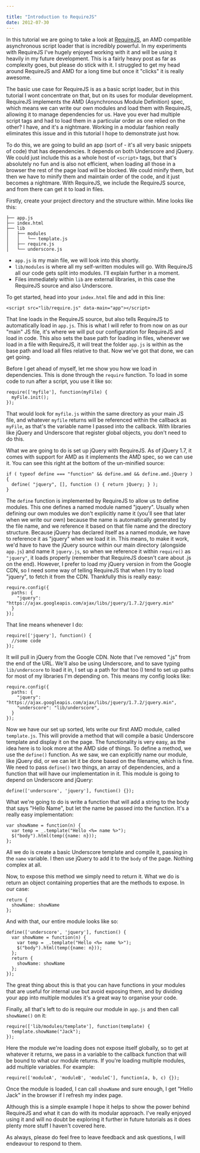 ```yaml
---

title: "Introduction to RequireJS"
date: 2012-07-30
---
```


In this tutorial we are going to take a look at [RequireJS][1], an AMD compatible asynchronous script loader that is incredibly powerful. In my experiments with RequireJS I've hugely enjoyed working with it and will be using it heavily in my future development. This is a fairly heavy post as far as complexity goes, but please do stick with it. I struggled to get my head around RequireJS and AMD for a long time but once it "clicks" it is really awesome.

The basic use case for RequireJS is as a basic script loader, but in this tutorial I wont concentrate on that, but on its uses for modular development. RequireJS implements the AMD (Asynchronous Module Definition) spec, which means we can write our own modules and load them with RequireJS, allowing it to manage dependencies for us. Have you ever had multiple script tags and had to load them in a particular order as one relied on the other? I have, and it's a nightmare. Working in a modular fashion really eliminates this issue and in this tutorial I hope to demonstrate just how.

To do this, we are going to build an app (sort of - it's all very basic snippets of code) that has dependencies. It depends on both Underscore and jQuery. We could just include this as a whole host of `<script>` tags, but that's absolutely no fun and is also not efficient, when loading all those in a browser the rest of the page load will be blocked. We could minify them, but then we have to minify them and maintain order of the code, and it just becomes a nightmare. With RequireJS, we include the RequireJS source, and from there can get it to load in files.

Firstly, create your project directory and the structure within. Mine looks like this:

    ├── app.js
    ├── index.html
    ├── lib
    │   ├── modules
    │   │   └── template.js
    │   ├── require.js
    │   └── underscore.js

* `app.js` is my main file, we will look into this shortly.
* `lib/modules` is where all my self-written modules will go. With RequireJS all our code gets split into modules. I'll explain further in a moment.
* Files immediately within `lib` are external libraries, in this case the RequireJS source and also Underscore.

To get started, head into your `index.html` file and add in this line:

    <script src="lib/require.js" data-main="app"></script>

That line loads in the RequireJS source, but also tells RequireJS to automatically load in `app.js`. This is what I will refer to from now on as our "main" JS file, it's where we will put our configuration for RequireJS and load in code. This also sets the base path for loading in files, whenever we load in a file with RequireJS, it will treat the folder `app.js` is within as the base path and load all files relative to that. Now we've got that done, we can get going.

Before I get ahead of myself, let me show you how we load in dependencies. This is done through the `require` function. To load in some code to run after a script, you use it like so:

    require(['myfile'], function(myFile) {
      myFile.init();
    });

That would look for `myfile.js` within the same directory as your main JS file, and whatever `myfile` returns will be referenced within the callback as `myFile`, as that's the variable name I passed into the callback. With libraries like jQuery and Underscore that register global objects, you don't need to do this.

What we are going to do is set up jQuery with RequireJS. As of jQuery 1.7, it comes with support for AMD as it implements the AMD spec, so we can use it. You can see this right at the bottom of the un-minified source:

    if ( typeof define === "function" && define.amd && define.amd.jQuery ) {
      define( "jquery", [], function () { return jQuery; } );
    }

The `define` function is implemented by RequireJS to allow us to define modules. This one defines a named module named "jquery". Usually when defining our own modules we don't explicitly name it (you'll see that later when we write our own) because the name is automatically generated by the file name, and we reference it based on that file name and the directory structure. Because jQuery has declared itself as a named module, we have to reference it as "jquery" when we load it in. This means, to make it work, we'd have to have the jQuery source within our main directory (alongside `app.js`) and name it `jquery.js`, so when we reference it within `require()` as `"jquery"`, it loads properly (remember that RequireJS doesn't care about .js on the end). However, I prefer to load my jQuery version in from the Google CDN, so I need some way of telling RequireJS that when I try to load "jquery", to fetch it from the CDN. Thankfully this is really easy:

    require.config({
      paths: {
        "jquery": "https://ajax.googleapis.com/ajax/libs/jquery/1.7.2/jquery.min"
      }
    });

That line means whenever I do:

    require(['jquery'], function() {
      //some code
    });

It will pull in jQuery from the Google CDN. Note that I've removed ".js" from the end of the URL. We'll also be using Underscore, and to save typing `lib/underscore` to load it in, I set up a path for that too (I tend to set up paths for most of my libraries I'm depending on. This means my config looks like:

    require.config({
      paths: {
        "jquery": "https://ajax.googleapis.com/ajax/libs/jquery/1.7.2/jquery.min",
        "underscore": "lib/underscore",
      }
    });

Now we have our set up sorted, lets write our first AMD module, called `template.js`. This will provide a method that will compile a basic Underscore template and display it on the page. The functionality is very easy, as the idea here is to look more at the AMD side of things. To define a method, we use the `define()` function. As we saw, we can explicitly name our module, like jQuery did, or we can let it be done based on the filename, which is fine. We need to pass `define()` two things, an array of dependencies, and a function that will have our implementation in it. This module is going to depend on Underscore and jQuery:

    define(['underscore', 'jquery'], function() {});

What we're going to do is write a function that will add a string to the body that says "Hello Name", but let the name be passed into the function. It's a really easy implementation:

    var showName = function(n) {
      var temp = _.template("Hello <%= name %>");
      $("body").html(temp({name: n}));
    };

All we do is create a basic Underscore template and compile it, passing in the `name` variable. I then use jQuery to add it to the `body` of the page. Nothing complex at all.

Now, to expose this method we simply need to return it. What we do is return an object containing properties that are the methods to expose. In our case:

    return {
      showName: showName
    };

And with that, our entire module looks like so:

    define(['underscore', 'jquery'], function() {
      var showName = function(n) {
        var temp = _.template("Hello <%= name %>");
        $("body").html(temp({name: n}));
      };
      return {
        showName: showName
      };
    });

The great thing about this is that you can have functions in your modules that are useful for internal use but avoid exposing them, and by dividing your app into multiple modules it's a great way to organise your code.

Finally, all that's left to do is require our module in `app.js` and then call `showName()` on it:

    require(['lib/modules/template'], function(template) {
      template.showName("Jack");
    });

Here the module we're loading does not expose itself globally, so to get at whatever it returns, we pass in a variable to the callback function that will be bound to what our module returns. If you're loading multiple modules, add multiple variables. For example:

    require(['moduleA', 'moduleB', 'moduleC'], function(a, b, c) {});

Once the module is loaded, I can call `showName` and sure enough, I get "Hello Jack" in the browser if I refresh my index page.

Although this is a simple example I hope it helps to show the power behind RequireJS and what it can do with its modular approach. I've really enjoyed using it and will no doubt be exploring it further in future tutorials as it does plenty more stuff I haven't covered here.

As always, please do feel free to leave feedback and ask questions, I will endeavour to respond to them.

[1]: http://www.requirejs.org
